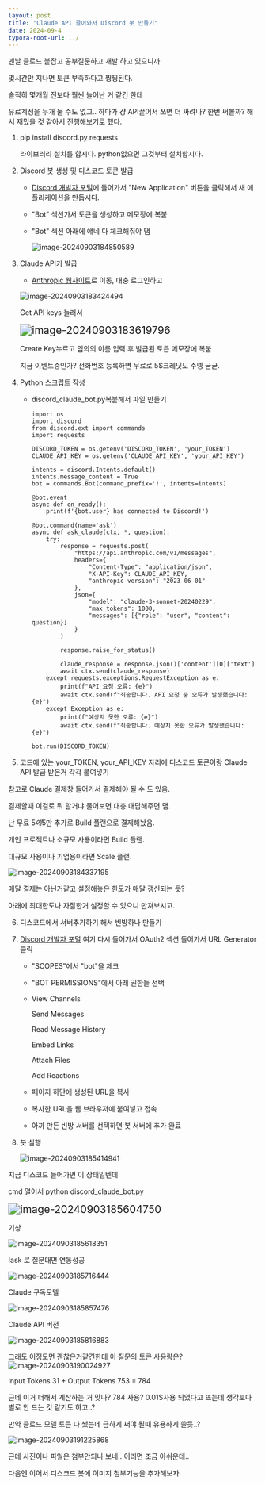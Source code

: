 ```yaml
---
layout: post
title: "Claude API 끌어와서 Discord 봇 만들기"
date: 2024-09-4
typora-root-url: ../
---
```




맨날 클로드 붙잡고 공부질문하고 개발 하고 있으니까

몇시간만 지나면 토큰 부족하다고 찡찡된다.

솔직히 몇개월 전보다 훨씬 늘어난 거 같긴 한데

유료계정을 두개 둘 수도 없고.. 하다가 걍 API끌어서 쓰면 더 싸려나? 한번 써볼까? 해서 재밌을 것 같아서 진행해보기로 했다.



1. pip install discord.py requests

   라이브러리 설치를 합시다. python없으면 그것부터 설치합시다.

2. Discord 봇 생성 및 디스코드 토큰 발급

   - [Discord 개발자 포털](https://discord.com/developers/applications)에 들어가서 "New Application" 버튼을 클릭해서 새 애플리케이션을 만듭시다.

   - "Bot" 섹션가서 토큰을 생성하고 메모장에 복붙

   - "Bot" 섹션 아래에 얘네 다 체크해줘야 댐

     ![image-20240903184850589](/assets/img/image-20240903184850589.png)

3. Claude API키 발급

   - [Anthropic 웹사이트](https://www.anthropic.com)로 이동, 대충 로그인하고 

   ![image-20240903183424494](/assets/img/image-20240903183424494.png)

   Get API keys 눌러서

   <img src="/assets/img/image-20240903183619796.png" alt="image-20240903183619796" style="zoom:150%;" />

   Create Key누르고 임의의 이름 입력 후 발급된 토큰 메모장에 복붙

   지금 이벤트중인가? 전화번호 등록하면 무료로 5$크레딧도 주넹 굳굳.

4. Python 스크립트 작성

   - discord_claude_bot.py복붙해서 파일 만들기

     ```
     import os
     import discord
     from discord.ext import commands
     import requests
     
     DISCORD_TOKEN = os.getenv('DISCORD_TOKEN', 'your_TOKEN')
     CLAUDE_API_KEY = os.getenv('CLAUDE_API_KEY', 'your_API_KEY')
     
     intents = discord.Intents.default()
     intents.message_content = True
     bot = commands.Bot(command_prefix='!', intents=intents)
     
     @bot.event
     async def on_ready():
         print(f'{bot.user} has connected to Discord!')
     
     @bot.command(name='ask')
     async def ask_claude(ctx, *, question):
         try:
             response = requests.post(
                 "https://api.anthropic.com/v1/messages",
                 headers={
                     "Content-Type": "application/json",
                     "X-API-Key": CLAUDE_API_KEY,  
                     "anthropic-version": "2023-06-01"  
                 },
                 json={
                     "model": "claude-3-sonnet-20240229",
                     "max_tokens": 1000,
                     "messages": [{"role": "user", "content": question}]
                 }
             )
             
             response.raise_for_status() 
             
             claude_response = response.json()['content'][0]['text']  
             await ctx.send(claude_response)
         except requests.exceptions.RequestException as e:
             print(f"API 요청 오류: {e}")
             await ctx.send(f"죄송합니다. API 요청 중 오류가 발생했습니다: {e}")
         except Exception as e:
             print(f"예상치 못한 오류: {e}")
             await ctx.send(f"죄송합니다. 예상치 못한 오류가 발생했습니다: {e}")
     
     bot.run(DISCORD_TOKEN)
     ```

     

5.  코드에 있는 your_TOKEN, your_API_KEY 자리에 디스코드 토큰이랑 Claude API 발급 받은거 각각 붙여넣기

   참고로 Claude 결제창 들어가서 결제해야 될 수 도 있음.

   결제할때 이걸로 뭐 할거냐 물어보면 대충 대답해주면 댐.

   난 무료 5$에 5$만 추가로 Build 플랜으로 결제해놨음.

   개인 프로젝트나 소규모 사용이라면 Build 플랜.

   대규모 사용이나 기업용이라면 Scale 플랜.

   ![image-20240903184337195](/assets/img/image-20240903184337195.png)

매달 결제는 아닌거같고 설정해놓은 한도가 매달 갱신되는 듯?

아래에 최대한도나 자잘한거 설정할 수 있으니 만져보시고.

6. 디스코드에서 서버추가하기 해서 빈방하나 만들기

7. [Discord 개발자 포털](https://discord.com/developers/applications) 여기 다시 들어가서 OAuth2 섹션 들어가서 URL Generator 클릭

   - "SCOPES"에서 "bot"을 체크

   - "BOT PERMISSIONS"에서 아래 권한들 선택

   - View Channels

     Send Messages

     Read Message History

     Embed Links 

     Attach Files 

     Add Reactions

   - 페이지 하단에 생성된 URL을 복사

   - 복사한 URL을 웹 브라우저에 붙여넣고 접속

   - 아까 만든 빈방 서버를 선택하면 봇 서버에 추가 완료

8. 봇 실행

   ![image-20240903185414941](/assets/img/image-20240903185414941.png)

지금 디스코드 들어가면 이 상태일텐데

cmd 열어서 python discord_claude_bot.py 

<img src="/assets/img/image-20240903185604750.png" alt="image-20240903185604750" style="zoom:150%;" />

기상

![image-20240903185618351](/assets/img/image-20240903185618351.png)

!ask 로 질문대면 연동성공

![image-20240903185716444](/assets/img/image-20240903185716444.png)

Claude 구독모델

![image-20240903185857476](/assets/img/image-20240903185857476.png)



Claude API 버전

![image-20240903185816883](/assets/img/image-20240903185816883.png)



그래도 이정도면 괜찮은거같긴한데 이 질문의 토큰 사용량은?
![image-20240903190024927](/assets/img/image-20240903190024927.png)

Input Tokens 31 + Output Tokens 753 = 784 

근데 이거 더해서 계산하는 거 맞나? 784 사용? 0.01$사용 되었다고 뜨는데 생각보다 별로 안 드는 것 같기도 하고..?

만약 클로드 모델 토큰 다 썼는데 급하게 써야 될때 유용하게 쓸듯..?

![image-20240903191225868](/assets/img/image-20240903191225868.png)

근데 사진이나 파일은 첨부안되나 보네.. 이러면 조금 아쉬운데..

다음엔 이어서 디스코드 봇에 이미지 첨부기능을 추가해보자.